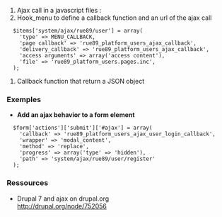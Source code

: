 1. Ajax call in a javascript files : 
1. Hook_menu to define a callback function and an url of the ajax call 
```
  $items['system/ajax/rue89/user'] = array(
    'type' => MENU_CALLBACK,
    'page callback' => 'rue89_platform_users_ajax_callback',
    'delivery_callback' => 'rue89_platform_users_ajax_callback',
    'access arguments' => array('access content'),
    'file' => 'rue89_platform_users.pages.inc',
  );
```
1. Callback function that return a JSON object


### Exemples

* **Add an ajax behavior to a form element**
```
  $form['actions']['submit']['#ajax'] = array(
    'callback' => 'rue89_platform_users_ajax_user_login_callback',
    'wrapper' => 'modal_content',
    'method' => 'replace',
    'progress' => array('type' => 'hidden'),
    'path' => 'system/ajax/rue89/user/register'
  );
```

### Ressources 
* Drupal 7 and ajax on drupal.org    
http://drupal.org/node/752056